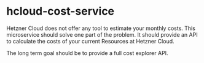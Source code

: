 # hcloud-cost-service

Hetzner Cloud does not offer any tool to estimate your monthly costs.
This microservice should solve one part of the problem. It should provide
an API to calculate the costs of your current Resources at Hetzner Cloud.

The long term goal should be to provide a full cost explorer API.
